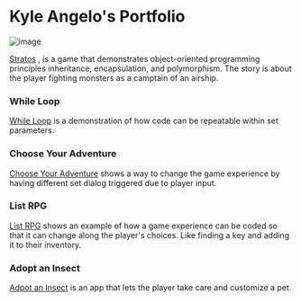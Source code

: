 # Kyle Angelo's Portfolio

![image](https://github.com/Kairu000/kairu000.github.io/assets/147940738/f142b653-9e05-43a6-9dcb-1c6ba3d39e02)


[Stratos](https://gist.github.com/Kairu000/7f9d216fd5112f05c11dc656a734452d)
, is a game that demonstrates object-oriented programming principles inheritance, encapsulation, and polymorphism.
 The story is about the player fighting monsters as a camptain of an airship. 

### While Loop
[While Loop](https://gist.github.com/Kairu000/821d9c58cc4321216f0e354ffcf1493b) is a demonstration of how code can be repeatable within set parameters. 

### Choose Your Adventure
[Choose Your Adventure](https://gist.github.com/Kairu000/8c38e75b38ea6bb2bb77fc3c7130fe5b) shows a way to change the game experience by having different set dialog triggered due to player input. 

### List RPG
[List RPG](https://gist.github.com/Kairu000/695f6a45344fe4c166633dc8c777ec8d) shows an example of how a game experience can be coded so that it can change along the player's choices. Like finding a key and adding it to their inventory. 

### Adopt an Insect
[Adpot an Insect](https://gist.github.com/Kairu000/84ef9121ea47619e4aff8bb9e4eb46c3) is an app that lets the player take care and customize a pet. 
